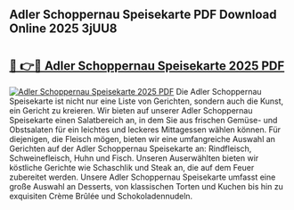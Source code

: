 ## Adler Schoppernau Speisekarte PDF Download Online 2025 3jUU8

# <h2><a href="http://gc7z3u.nevu.top/?p=Adler+Schoppernau+Speisekarte">🔗 👉🔴 Adler Schoppernau Speisekarte 2025 PDF</a></h2>

[![Adler Schoppernau Speisekarte 2025 PDF](https://i.imgur.com/dBaPXMq.png)](http://gc7z3u.nevu.top/?p=Adler+Schoppernau+Speisekarte)
Die Adler Schoppernau Speisekarte ist nicht nur eine Liste von Gerichten, sondern auch die Kunst, ein Gericht zu kreieren. Wir bieten auf unserer Adler Schoppernau Speisekarte einen Salatbereich an, in dem Sie aus frischen Gemüse- und Obstsalaten für ein leichtes und leckeres Mittagessen wählen können. Für diejenigen, die Fleisch mögen, bieten wir eine umfangreiche Auswahl an Gerichten auf der Adler Schoppernau Speisekarte an: Rindfleisch, Schweinefleisch, Huhn und Fisch. Unseren Auserwählten bieten wir köstliche Gerichte wie Schaschlik und Steak an, die auf dem Feuer zubereitet werden. Unsere Adler Schoppernau Speisekarte umfasst eine große Auswahl an Desserts, von klassischen Torten und Kuchen bis hin zu exquisiten Crème Brûlée und Schokoladennudeln.

